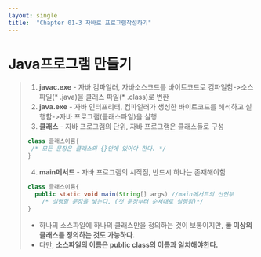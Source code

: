 ```yaml
---
layout: single
title:  "Chapter 01-3 자바로 프로그램작성하기"
---
```

# Java프로그램 만들기
> 1. **javac.exe** - 자바 컴파일러, 자바소스코드를 바이트코드로 컴파일함->소스파일(* .java)을 클래스 파일(* .class)로 변환   
> 2. **java.exe** - 자바 인터프리터, 컴파일러가 생성한 바이트코드를 해석하고 실행함->자바 프로그램(클래스파일)을 실행   
> 3. **클래스** - 자바 프로그램의 단위, 자바 프로그램은 클래스들로 구성   
> ```java
> class 클래스이름{
>  /* 모든 문장은 클래스의 {}안에 있어야 한다. */
> }
> ```   
> 4. **main메서드** - 자바 프로그램의 시작점, 반드시 하나는 존재해야함
> ```java
> class 클래스이름{
>   public static void main(String[] args) //main메서드의 선언부
>     /* 실행할 문장을 넣는다. (첫 문장부터 순서대로 실행됨)*/
> }
> ```      
> - 하나의 소스파일에 하나의 클래스만을 정의하는 것이 보통이지만, **둘 이상의 클래스를 정의하는 것도 가능하다.**   
> - 다만, **소스파일의 이름은 public class의 이름과 일치해야한다.**
